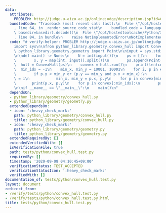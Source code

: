 ```yaml
---
data:
  attributes:
    PROBLEM: http://judge.u-aizu.ac.jp/onlinejudge/description.jsp?id=CGL_4_A
  bundledCode: "Traceback (most recent call last):\n  File \"/opt/hostedtoolcache/Python/3.8.5/x64/lib/python3.8/site-packages/onlinejudge_verify/documentation/build.py\"\
    , line 64, in _render_source_code_stat\n    bundled_code = language.bundle(stat.path,\
    \ basedir=basedir).decode()\n  File \"/opt/hostedtoolcache/Python/3.8.5/x64/lib/python3.8/site-packages/onlinejudge_verify/languages/python.py\"\
    , line 84, in bundle\n    raise NotImplementedError\nNotImplementedError\n"
  code: "# verify-helper: PROBLEM http://judge.u-aizu.ac.jp/onlinejudge/description.jsp?id=CGL_4_A\n\
    import sys\n\nfrom python_library.geometry.convex_hull import ConvexHull\nfrom\
    \ python_library.geometry.geometry import Point\n\ninput = sys.stdin.buffer.readline\n\
    \n\ndef main() -> None:\n    N = int(input())\n    ps = []\n    for _ in range(N):\n\
    \        x, y = map(int, input().split())\n        ps.append(Point(x, y))\n  \
    \  hull = ConvexHull(ps)\n    convex = hull.run()\n    print(len(convex))\n  \
    \  min_idx = -1\n    min_x, min_y = 10001, 10001\n    for i, p in enumerate(convex):\n\
    \        if p.y < min_y or (p.y == min_y and p.x < min_x):\n            min_idx\
    \ = i\n            min_x, min_y = p.x, p.y\n    for p in convex[min_idx:]:\n \
    \       print(p.x, p.y)\n    for p in convex[:min_idx]:\n        print(p.x, p.y)\n\
    \n\nif __name__ == \"__main__\":\n    main()\n"
  dependsOn:
  - python_library/geometry/convex_hull.py
  - python_library/geometry/geometry.py
  extendedDependsOn:
  - icon: ':heavy_check_mark:'
    path: python_library/geometry/convex_hull.py
    title: python_library/geometry/convex_hull.py
  - icon: ':heavy_check_mark:'
    path: python_library/geometry/geometry.py
    title: python_library/geometry/geometry.py
  extendedRequiredBy: []
  extendedVerifiedWith: []
  isVerificationFile: true
  path: tests/python/convex_hull.test.py
  requiredBy: []
  timestamp: '2020-09-08 04:10:45+09:00'
  verificationStatus: TEST_ACCEPTED
  verificationStatusIcon: ':heavy_check_mark:'
  verifiedWith: []
documentation_of: tests/python/convex_hull.test.py
layout: document
redirect_from:
- /verify/tests/python/convex_hull.test.py
- /verify/tests/python/convex_hull.test.py.html
title: tests/python/convex_hull.test.py
---
```

